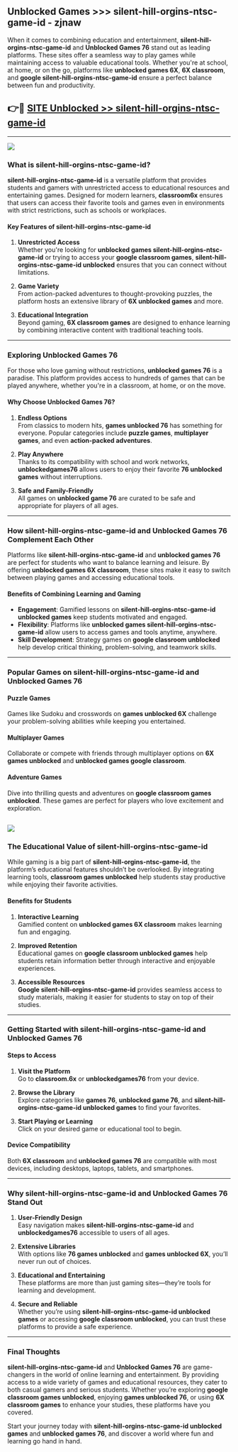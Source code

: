 ## Unblocked Games >>> silent-hill-orgins-ntsc-game-id - zjnaw 

When it comes to combining education and entertainment, **silent-hill-orgins-ntsc-game-id** and **Unblocked Games 76** stand out as leading platforms. These sites offer a seamless way to play games while maintaining access to valuable educational tools. Whether you're at school, at home, or on the go, platforms like **unblocked games 6X**, **6X classroom**, and **google silent-hill-orgins-ntsc-game-id** ensure a perfect balance between fun and productivity.
## 👉🔴 [SITE Unblocked >> silent-hill-orgins-ntsc-game-id](http://premium.freeplayer.one?title=silent-hill-orgins-ntsc-game-id&ref=22JU)
---
<a href="http://premium.freeplayer.one?title=silent-hill-orgins-ntsc-game-id&ref=22JU/"><img src="https://github.com/user-attachments/assets/438f12ca-57a4-47a3-8ead-c64da593a1e5"/></a>
### What is silent-hill-orgins-ntsc-game-id?  

**silent-hill-orgins-ntsc-game-id** is a versatile platform that provides students and gamers with unrestricted access to educational resources and entertaining games. Designed for modern learners, **classroom6x** ensures that users can access their favorite tools and games even in environments with strict restrictions, such as schools or workplaces.  

#### Key Features of silent-hill-orgins-ntsc-game-id  

1. **Unrestricted Access**  
   Whether you're looking for **unblocked games silent-hill-orgins-ntsc-game-id** or trying to access your **google classroom games**, **silent-hill-orgins-ntsc-game-id unblocked** ensures that you can connect without limitations.  

2. **Game Variety**  
   From action-packed adventures to thought-provoking puzzles, the platform hosts an extensive library of **6X unblocked games** and more.  

3. **Educational Integration**  
   Beyond gaming, **6X classroom games** are designed to enhance learning by combining interactive content with traditional teaching tools.  



---

### Exploring Unblocked Games 76  

For those who love gaming without restrictions, **unblocked games 76** is a paradise. This platform provides access to hundreds of games that can be played anywhere, whether you're in a classroom, at home, or on the move.  

#### Why Choose Unblocked Games 76?  

1. **Endless Options**  
   From classics to modern hits, **games unblocked 76** has something for everyone. Popular categories include **puzzle games**, **multiplayer games**, and even **action-packed adventures**.  

2. **Play Anywhere**  
   Thanks to its compatibility with school and work networks, **unblockedgames76** allows users to enjoy their favorite **76 unblocked games** without interruptions.  

3. **Safe and Family-Friendly**  
   All games on **unblocked game 76** are curated to be safe and appropriate for players of all ages.  

---

### How silent-hill-orgins-ntsc-game-id and Unblocked Games 76 Complement Each Other  

Platforms like **silent-hill-orgins-ntsc-game-id** and **unblocked games 76** are perfect for students who want to balance learning and leisure. By offering **unblocked games 6X classroom**, these sites make it easy to switch between playing games and accessing educational tools.  

#### Benefits of Combining Learning and Gaming  

- **Engagement**: Gamified lessons on **silent-hill-orgins-ntsc-game-id unblocked games** keep students motivated and engaged.  
- **Flexibility**: Platforms like **unblocked games silent-hill-orgins-ntsc-game-id** allow users to access games and tools anytime, anywhere.  
- **Skill Development**: Strategy games on **google classroom unblocked** help develop critical thinking, problem-solving, and teamwork skills.  

---

### Popular Games on silent-hill-orgins-ntsc-game-id and Unblocked Games 76  

#### Puzzle Games  

Games like Sudoku and crosswords on **games unblocked 6X** challenge your problem-solving abilities while keeping you entertained.  

#### Multiplayer Games  

Collaborate or compete with friends through multiplayer options on **6X games unblocked** and **unblocked games google classroom**.  

#### Adventure Games  

Dive into thrilling quests and adventures on **google classroom games unblocked**. These games are perfect for players who love excitement and exploration.  

<a href="http://download.freeplayer.one?title=silent-hill-orgins-ntsc-game-id&ref=23D/"><img src="https://github.com/user-attachments/assets/fe0c3e91-c8e1-489c-acf0-e2f614c12fb8"/></a>
---

### The Educational Value of silent-hill-orgins-ntsc-game-id  

While gaming is a big part of **silent-hill-orgins-ntsc-game-id**, the platform’s educational features shouldn’t be overlooked. By integrating learning tools, **classroom games unblocked** help students stay productive while enjoying their favorite activities.  

#### Benefits for Students  

1. **Interactive Learning**  
   Gamified content on **unblocked games 6X classroom** makes learning fun and engaging.  

2. **Improved Retention**  
   Educational games on **google classroom unblocked games** help students retain information better through interactive and enjoyable experiences.  

3. **Accessible Resources**  
   **Google silent-hill-orgins-ntsc-game-id** provides seamless access to study materials, making it easier for students to stay on top of their studies.  

---

### Getting Started with silent-hill-orgins-ntsc-game-id and Unblocked Games 76  

#### Steps to Access  

1. **Visit the Platform**  
   Go to **classroom.6x** or **unblockedgames76** from your device.  

2. **Browse the Library**  
   Explore categories like **games 76**, **unblocked game 76**, and **silent-hill-orgins-ntsc-game-id unblocked games** to find your favorites.  

3. **Start Playing or Learning**  
   Click on your desired game or educational tool to begin.  

#### Device Compatibility  

Both **6X classroom** and **unblocked games 76** are compatible with most devices, including desktops, laptops, tablets, and smartphones.  

---

### Why silent-hill-orgins-ntsc-game-id and Unblocked Games 76 Stand Out  

1. **User-Friendly Design**  
   Easy navigation makes **silent-hill-orgins-ntsc-game-id** and **unblockedgames76** accessible to users of all ages.  

2. **Extensive Libraries**  
   With options like **76 games unblocked** and **games unblocked 6X**, you’ll never run out of choices.  

3. **Educational and Entertaining**  
   These platforms are more than just gaming sites—they’re tools for learning and development.  

4. **Secure and Reliable**  
   Whether you’re using **silent-hill-orgins-ntsc-game-id unblocked games** or accessing **google classroom unblocked**, you can trust these platforms to provide a safe experience.  

---

### Final Thoughts  

**silent-hill-orgins-ntsc-game-id** and **Unblocked Games 76** are game-changers in the world of online learning and entertainment. By providing access to a wide variety of games and educational resources, they cater to both casual gamers and serious students. Whether you’re exploring **google classroom games unblocked**, enjoying **games unblocked 76**, or using **6X classroom games** to enhance your studies, these platforms have you covered.  

Start your journey today with **silent-hill-orgins-ntsc-game-id unblocked games** and **unblocked games 76**, and discover a world where fun and learning go hand in hand.  